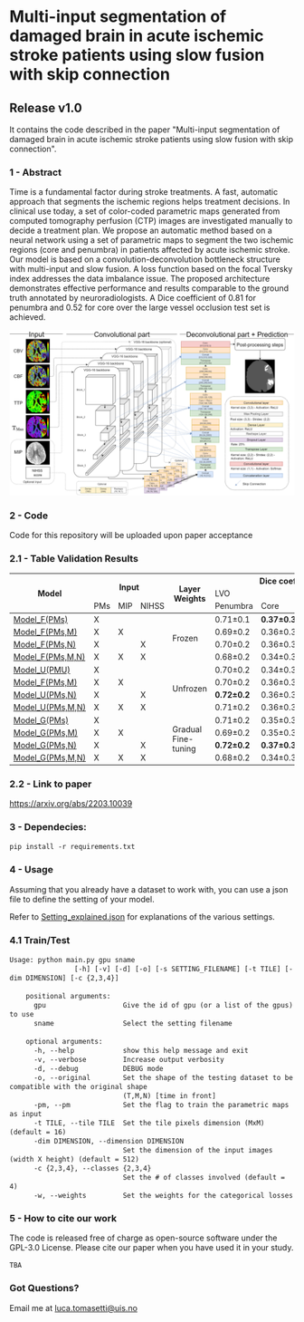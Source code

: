 # Multi-input segmentation of damaged brain in acute ischemic stroke patients using slow fusion with skip connection

## Release v1.0
It contains the code described in the paper "Multi-input segmentation of damaged brain in acute ischemic stroke patients using slow fusion with skip connection".


### 1 - Abstract
Time is a fundamental factor during stroke treatments. A fast, automatic approach that segments the ischemic regions helps treatment decisions. In clinical use today, a set of color-coded parametric maps generated from computed tomography perfusion (CTP) images are investigated manually to decide a treatment plan.
We propose an automatic method based on a neural network using a set of parametric maps to segment the two ischemic regions (core and penumbra) in patients affected by acute ischemic stroke.
Our model is based on a convolution-deconvolution bottleneck structure with multi-input and slow fusion.
A loss function based on the focal Tversky index addresses the data imbalance issue.
The proposed architecture demonstrates effective performance and results comparable to the ground truth annotated by neuroradiologists.
A Dice coefficient of 0.81 for penumbra and 0.52 for core over the large vessel occlusion test set is achieved.

![alt text](images/intro-pipeline.png?raw=true)

### 2 - Code
Code for this repository will be uploaded upon paper acceptance

### 2.1 - Table Validation Results 

<table class="tg">
<thead>
  <tr>
    <th class="tg-9wq8" rowspan="3">Model</th>
    <th class="tg-9wq8" colspan="3" rowspan="2">Input</th>
    <th class="tg-9wq8" rowspan="3">Layer<br>Weights</th>
    <th class="tg-9wq8" colspan="4">Dice coeff. (Avg)&plusmn;SD </th>
  </tr>
  <tr>
    <td class="tg-9wq8" colspan="2">LVO</td>
    <td class="tg-9wq8" colspan="2">Non-LVO</td>
  </tr>
  <tr>
    <td class="tg-9wq8">PMs</td>
    <td class="tg-9wq8">MIP</td>
    <td class="tg-9wq8">NIHSS</td>
    <td class="tg-9wq8">Penumbra</td>
    <td class="tg-9wq8">Core</td>
    <td class="tg-9wq8">Penumbra</td>
    <td class="tg-9wq8">Core</td>
  </tr>
</thead>
<tbody>
  <tr>
    <td class="tg-9wq8"><a href="Setting/Model_F(PMs).json">Model_F(PMs)</a></td>
    <td class="tg-9wq8">X</td>
    <td class="tg-9wq8"></td>
    <td class="tg-9wq8"></td>
    <td class="tg-9wq8" rowspan="4">Frozen</td>
    <td class="tg-9wq8">0.71&plusmn;0.1</td>
    <td class="tg-9wq8"><b>0.37&plusmn;0.3</b></td>
    <td class="tg-9wq8">0.27&plusmn;0.3</td>
    <td class="tg-9wq8">0.22&plusmn;0.3</td>
  </tr>
  <tr>
    <td class="tg-9wq8"><a href="Setting/Model_F(PMs,M).json">Model_F(PMs,M)</a></td>
    <td class="tg-9wq8">X</td>
    <td class="tg-9wq8">X</td>
    <td class="tg-9wq8"></td>
    <td class="tg-9wq8">0.69&plusmn;0.2</td>
    <td class="tg-9wq8">0.36&plusmn;0.3</td>
    <td class="tg-9wq8">0.29&plusmn;0.3</td>
    <td class="tg-9wq8">0.20&plusmn;0.3</td>
  </tr>
  <tr>
    <td class="tg-9wq8"><a href="Setting/Model_F(PMs,N).json">Model_F(PMs,N)</a></td>
    <td class="tg-9wq8">X</td>
    <td class="tg-9wq8"></td>
    <td class="tg-9wq8">X</td>
    <td class="tg-9wq8">0.70&plusmn;0.2</td>
    <td class="tg-9wq8">0.36&plusmn;0.3</td>
    <td class="tg-9wq8">0.29&plusmn;0.3</td>
    <td class="tg-9wq8">0.16&plusmn;0.2</td>
  </tr>
  <tr>
    <td class="tg-9wq8"><a href="Setting/Model_F(PMs,M,N).json">Model_F(PMs,M,N)</a></td>
    <td class="tg-9wq8">X</td>
    <td class="tg-9wq8">X</td>
    <td class="tg-9wq8">X</td>
    <td class="tg-9wq8">0.68&plusmn;0.2</td>
    <td class="tg-9wq8">0.34&plusmn;0.3</td>
    <td class="tg-9wq8">0.30&plusmn;0.3</td>
    <td class="tg-9wq8">0.18&plusmn;0.3</td>
  </tr>
  <tr>
    <td class="tg-9wq8"><a href="Setting/Model_U(PMs).json">Model_U(PMU)</a></td>
    <td class="tg-9wq8">X</td>
    <td class="tg-9wq8"></td>
    <td class="tg-9wq8"></td>
    <td class="tg-9wq8" rowspan="4">Unfrozen</td>
    <td class="tg-9wq8">0.70&plusmn;0.2</td>
    <td class="tg-9wq8">0.34&plusmn;0.3</td>
    <td class="tg-9wq8">0.29&plusmn;0.4</td>
    <td class="tg-9wq8">0.24&plusmn;0.3</td>
  </tr>
  <tr>
    <td class="tg-9wq8"><a href="Setting/Model_F(PMs,M).json">Model_F(PMs,M)</a></td>
    <td class="tg-9wq8">X</td>
    <td class="tg-9wq8">X</td>
    <td class="tg-9wq8"></td>
    <td class="tg-9wq8">0.70&plusmn;0.2</td>
    <td class="tg-9wq8">0.36&plusmn;0.3</td>
    <td class="tg-9wq8">0.34&plusmn;0.3</td>
    <td class="tg-9wq8"><b>0.24&plusmn;0.3</b></td>
  </tr>
  <tr>
    <td class="tg-9wq8"><a href="Setting/Model_U(PMs,N).json">Model_U(PMs,N)</a></td>
    <td class="tg-9wq8">X</td>
    <td class="tg-9wq8"></td>
    <td class="tg-9wq8">X</td>
    <td class="tg-9wq8"><b>0.72&plusmn;0.2</b></td>
    <td class="tg-9wq8">0.36&plusmn;0.3</td>
    <td class="tg-9wq8">0.29&plusmn;0.3</td>
    <td class="tg-9wq8">0.23&plusmn;0.3</td>    
  </tr>
  <tr>
    <td class="tg-9wq8"><a href="Setting/Model_U(PMs,M,N).json">Model_U(PMs,M,N)</a></td>
    <td class="tg-9wq8">X</td>
    <td class="tg-9wq8">X</td>
    <td class="tg-9wq8">X</td>
    <td class="tg-c3ow">0.71&plusmn;0.2</td>
    <td class="tg-c3ow">0.36&plusmn;0.3</td>
    <td class="tg-c3ow">0.32&plusmn;0.3</td>
    <td class="tg-c3ow">0.22&plusmn;0.3</td>
  </tr>
  <tr>
    <td class="tg-9wq8"><a href="Setting/Model_G(PMs).json">Model_G(PMs)</a></td>
    <td class="tg-9wq8">X</td>
    <td class="tg-9wq8"></td>
    <td class="tg-9wq8"></td>
    <td class="tg-9wq8" rowspan="4">Gradual<br>Fine-tuning</td>
    <td class="tg-9wq8">0.71&plusmn;0.2</td>
    <td class="tg-9wq8">0.35&plusmn;0.3</td>
    <td class="tg-9wq8">0.30&plusmn;0.3</td>
    <td class="tg-9wq8">0.19&plusmn;0.3</td>
  </tr>
  <tr>
    <td class="tg-9wq8"><a href="Setting/Model_G(PMs,M).json">Model_G(PMs,M)</a></td>
    <td class="tg-9wq8">X</td>
    <td class="tg-9wq8">X</td>
    <td class="tg-9wq8"></td>
    <td class="tg-9wq8">0.69&plusmn;0.2</td>
    <td class="tg-9wq8">0.35&plusmn;0.3</td>
    <td class="tg-9wq8"><b>0.34&plusmn;0.6</b></td>
    <td class="tg-9wq8">0.22&plusmn;0.4</td>
  </tr>
  <tr>
    <td class="tg-9wq8"><a href="Setting/Model_G(PMs,N).json">Model_G(PMs,N)</a></td>
    <td class="tg-9wq8">X</td>
    <td class="tg-9wq8"></td>
    <td class="tg-9wq8">X</td>
    <td class="tg-9wq8"><b>0.72&plusmn;0.2</b></td>
    <td class="tg-9wq8"><b>0.37&plusmn;0.3</b></td>
    <td class="tg-9wq8">0.31&plusmn;0.3</td>
    <td class="tg-9wq8">0.21&plusmn;0.3</td>
  </tr>
  <tr>
    <td class="tg-9wq8"><a href="Setting/Model_G(PMs,M,N).json">Model_G(PMs,M,N)</a></td>
    <td class="tg-9wq8">X</td>
    <td class="tg-9wq8">X</td>
    <td class="tg-9wq8">X</td>
    <td class="tg-9wq8">0.68&plusmn;0.2</td>
    <td class="tg-9wq8">0.34&plusmn;0.3</td>
    <td class="tg-9wq8">0.31&plusmn;0.3</td>
    <td class="tg-9wq8">0.18&plusmn;0.3</td>
  </tr>
</tbody>
</table>

### 2.2 - Link to paper
https://arxiv.org/abs/2203.10039


### 3 - Dependecies:
```
pip install -r requirements.txt
```

### 4 - Usage
Assuming that you already have a dataset to work with, you can use a json file to define the setting of your model.

Refer to  [Setting_explained.json](Setting/Setting_explained.json) for explanations of the various settings.


### 4.1 Train/Test

```
Usage: python main.py gpu sname
                [-h] [-v] [-d] [-o] [-s SETTING_FILENAME] [-t TILE] [-dim DIMENSION] [-c {2,3,4}]

    positional arguments:
      gpu                   Give the id of gpu (or a list of the gpus) to use
      sname                 Select the setting filename

    optional arguments:
      -h, --help            show this help message and exit
      -v, --verbose         Increase output verbosity
      -d, --debug           DEBUG mode
      -o, --original        Set the shape of the testing dataset to be compatible with the original shape
                            (T,M,N) [time in front]
      -pm, --pm             Set the flag to train the parametric maps as input
      -t TILE, --tile TILE  Set the tile pixels dimension (MxM) (default = 16)
      -dim DIMENSION, --dimension DIMENSION
                            Set the dimension of the input images (width X height) (default = 512)
      -c {2,3,4}, --classes {2,3,4}
                            Set the # of classes involved (default = 4)
      -w, --weights         Set the weights for the categorical losses

```


### 5 - How to cite our work
The code is released free of charge as open-source software under the GPL-3.0 License. Please cite our paper when you have used it in your study.
```
TBA
```

### Got Questions?
Email me at luca.tomasetti@uis.no
